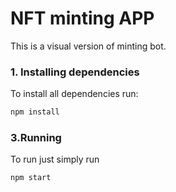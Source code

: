 # NFT minting APP 
This is a visual version of minting bot.

### 1. Installing dependencies
To install all dependencies run:
```sh 
npm install
```

### 3.Running
To run just simply run 

```sh
npm start
```
